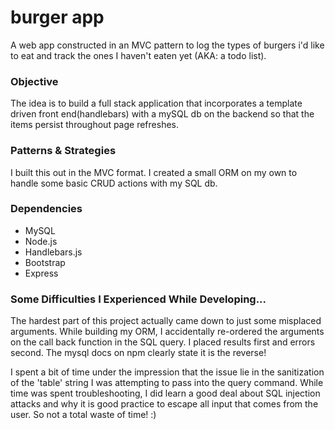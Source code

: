 # burger app
A web app constructed in an MVC pattern to log the types of burgers i'd like to eat and track the ones I haven't eaten yet (AKA: a todo list).

### Objective
The idea is to build a full stack application that incorporates a template driven front end(handlebars) with a mySQL db on the backend so that the items persist throughout page refreshes.

### Patterns & Strategies
I built this out in the MVC format. I created a small ORM on my own to handle some basic CRUD actions with my SQL db. 

### Dependencies

* MySQL
* Node.js
* Handlebars.js
* Bootstrap
* Express

### Some Difficulties I Experienced While Developing...
The hardest part of this project actually came down to just some misplaced arguments. While building my ORM, I accidentally re-ordered the arguments on the call back function in the SQL query. I placed results first and errors second. The mysql docs on npm clearly state it is the reverse! 

I spent a bit of time under the impression that the issue lie in the sanitization of the 'table' string I was attempting to pass into the query command. While time was spent troubleshooting, I did learn a good deal about SQL injection attacks and why it is good practice to escape all input that comes from the user. So not a total waste of time! :)
